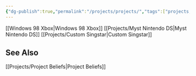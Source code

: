 ```yaml
---
{"dg-publish":true,"permalink":"/projects/projects/","tags":["projects, landing"],"noteIcon":""}
---
```



[[Windows 98 Xbox\|Windows 98 Xbox]]
[[Projects/Myst Nintendo DS\|Myst Nintendo DS]]
[[Projects/Custom Singstar\|Custom Singstar]]


## See Also
[[Projects/Project Beliefs\|Project Beliefs]]